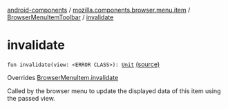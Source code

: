 [android-components](../../index.md) / [mozilla.components.browser.menu.item](../index.md) / [BrowserMenuItemToolbar](index.md) / [invalidate](./invalidate.md)

# invalidate

`fun invalidate(view: <ERROR CLASS>): `[`Unit`](https://kotlinlang.org/api/latest/jvm/stdlib/kotlin/-unit/index.html) [(source)](https://github.com/mozilla-mobile/android-components/blob/master/components/browser/menu/src/main/java/mozilla/components/browser/menu/item/BrowserMenuItemToolbar.kt#L52)

Overrides [BrowserMenuItem.invalidate](../../mozilla.components.browser.menu/-browser-menu-item/invalidate.md)

Called by the browser menu to update the displayed data of this item using the passed view.

